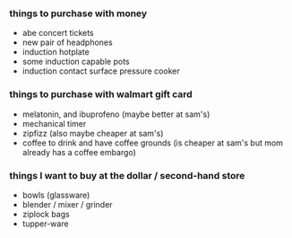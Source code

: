 ### things to purchase with money

- abe concert tickets
- new pair of headphones
- induction hotplate
- some induction capable pots
- induction contact surface pressure cooker

### things to purchase with walmart gift card

- melatonin, and ibuprofeno (maybe better at sam's)
- mechanical timer
- zipfizz (also maybe cheaper at sam's)
- coffee to drink and have coffee grounds (is cheaper at sam's but mom already has a coffee embargo)


### things I want to buy at the dollar / second-hand store

- bowls (glassware)
- blender / mixer / grinder
- ziplock bags
- tupper-ware

